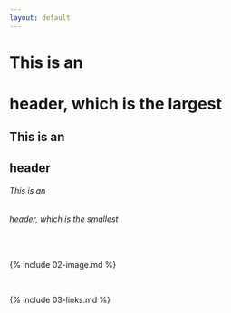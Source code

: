 ```yaml
---
layout: default
---
```

# This is an <h1> header, which is the largest
## This is an <h2> header
###### This is an <h6> header, which is the smallest


<br>

{% include 02-image.md %}

<br>

{% include 03-links.md %}

